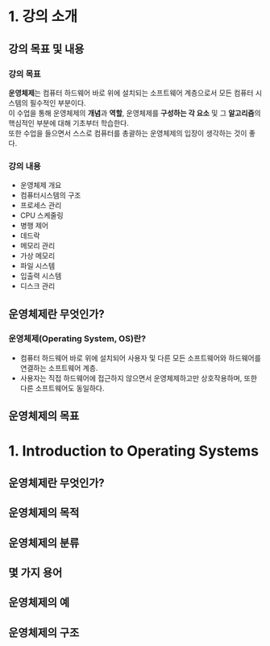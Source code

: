 # 1. 강의 소개

## 강의 목표 및 내용

### 강의 목표

**운영체제**는 컴퓨터 하드웨어 바로 위에 설치되는 소프트웨어 계층으로서 모든 컴퓨터 시스템의 필수적인 부분이다.   
이 수업을 통해 운영체제의 **개념**과 **역할**, 운영체제를 **구성하는 각 요소** 및 그 **알고리즘**의 핵심적인 부분에 대해 기초부터 학습한다.   
또한 수업을 들으면서 스스로 컴퓨터를 총괄하는 운영체제의 입장이 생각하는 것이 좋다.

### 강의 내용

* 운영체제 개요
* 컴퓨터시스템의 구조
* 프로세스 관리
* CPU 스케줄링
* 병행 제어
* 데드락
* 메모리 관리
* 가상 메모리
* 파일 시스템
* 입출력 시스템
* 디스크 관리

## 운영체제란 무엇인가?

### 운영체제(Operating System, OS)란?

* 컴퓨터 하드웨어 바로 위에 설치되어 사용자 및 다른 모든 소프트웨어와 하드웨어를 연결하는 소프트웨어 계층.
* 사용자는 직접 하드웨어에 접근하지 않으면서 운영체제하고만 상호작용하며, 또한 다른 소프트웨어도 동일하다.

## 운영체제의 목표

# 1. Introduction to Operating Systems

## 운영체제란 무엇인가?

## 운영체제의 목적

## 운영체제의 분류

## 몇 가지 용어

## 운영체제의 예

## 운영체제의 구조